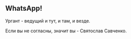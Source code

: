 ## WhatsApp!

Ургант - ведущий и тут, и там, и везде.

Если вы не согласны, значит вы - Святослав Савченко.
